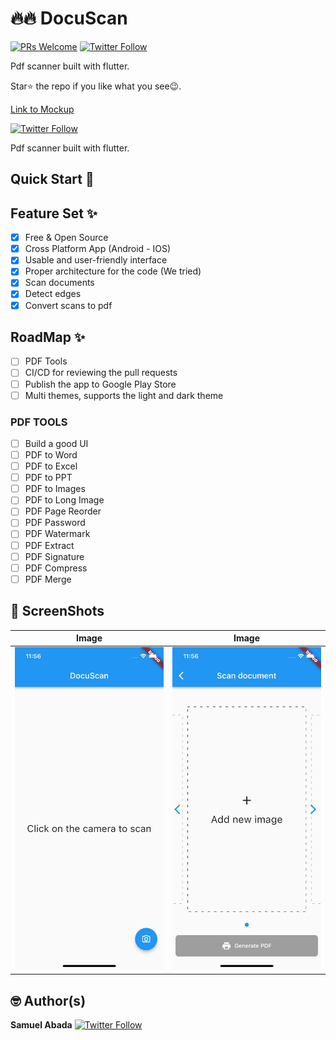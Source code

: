 # 🔥🔥 DocuScan

[![PRs Welcome](https://img.shields.io/badge/PRs-welcome-brightgreen.svg?style=flat-square)](http://makeapullrequest.com) 
[![Twitter Follow](https://img.shields.io/twitter/follow/mastersam_.svg?style=social)](https://twitter.com/mastersam_)

Pdf scanner built with flutter.

Star⭐ the repo if you like what you see😉.


<!-- <a href="ss/app.apk"><img src="https://playerzon.com/asset/download.png" width="200"></img></a> -->

[Link to Mockup](https://www.ls.graphics/free/simple-iphone-x-mockups)

[![Twitter Follow](https://img.shields.io/twitter/follow/mastersam_.svg?style=social)](https://twitter.com/mastersam_)

Pdf scanner built with flutter.

## Quick Start 🚀

## Feature Set ✨

* [x] Free & Open Source
* [x] Cross Platform App (Android - IOS)
* [x] Usable and user-friendly interface
* [x] Proper architecture for the code (We tried)
* [x] Scan documents
* [x] Detect edges
* [x] Convert scans to pdf
## RoadMap ✨
* [ ] PDF Tools
* [ ] CI/CD for reviewing the pull requests
* [ ] Publish the app to Google Play Store
* [ ] Multi themes, supports the light and dark theme

### PDF TOOLS
* [ ] Build a good UI
* [ ] PDF to Word
* [ ] PDF to Excel
* [ ] PDF to PPT
* [ ] PDF to Images
* [ ] PDF to Long Image
* [ ] PDF Page Reorder
* [ ] PDF Password
* [ ] PDF Watermark
* [ ] PDF Extract
* [ ] PDF Signature
* [ ] PDF Compress
* [ ] PDF Merge

## 📸 ScreenShots

| Image| Image|
|------|-------|
|<img src="ss/1.png" width="400">|<img src="ss/2.png" width="400">|

## 🤓 Author(s)
**Samuel Abada** [![Twitter Follow](https://img.shields.io/twitter/follow/mastersam_.svg?style=social)](https://twitter.com/mastersam_)